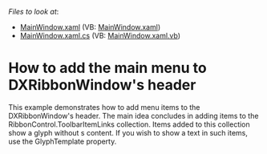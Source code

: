 <!-- default file list -->
*Files to look at*:

* [MainWindow.xaml](./CS/MainWindow.xaml) (VB: [MainWindow.xaml](./VB/MainWindow.xaml))
* [MainWindow.xaml.cs](./CS/MainWindow.xaml.cs) (VB: [MainWindow.xaml.vb](./VB/MainWindow.xaml.vb))
<!-- default file list end -->
# How to add the main menu to DXRibbonWindow's header


<p>This example demonstrates how to add menu items to the DXRibbonWindow's header. The main idea concludes in adding items to the RibbonControl.ToolbarItemLinks collection. Items added to this collection show a glyph without s content. If you wish to show a text in such items, use the GlyphTemplate property.</p>

<br/>


